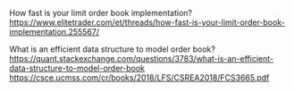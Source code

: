 
How fast is your limit order book implementation?
https://www.elitetrader.com/et/threads/how-fast-is-your-limit-order-book-implementation.255567/

What is an efficient data structure to model order book?
https://quant.stackexchange.com/questions/3783/what-is-an-efficient-data-structure-to-model-order-book
https://csce.ucmss.com/cr/books/2018/LFS/CSREA2018/FCS3665.pdf